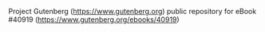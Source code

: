 Project Gutenberg (https://www.gutenberg.org) public repository for eBook #40919 (https://www.gutenberg.org/ebooks/40919)
